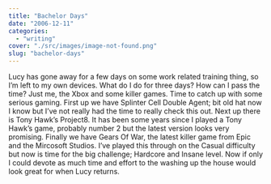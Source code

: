 ```yaml
---
title: "Bachelor Days"
date: "2006-12-11"
categories: 
  - "writing"
cover: "./src/images/image-not-found.png"
slug: "bachelor-days"
---
```


Lucy has gone away for a few days on some work related training thing, so I’m left to my own devices. What do I do for three days? How can I pass the time? Just me, the Xbox and some killer games. Time to catch up with some serious gaming. First up we have Splinter Cell Double Agent; bit old hat now I know but I’ve not really had the time to really check this out. Next up there is Tony Hawk’s Project8. It has been some years since I played a Tony Hawk’s game, probably number 2 but the latest version looks very promising. Finally we have Gears Of War, the latest killer game from Epic and the Mircosoft Studios. I’ve played this through on the Casual difficulty but now is time for the big challenge; Hardcore and Insane level. Now if only I could devote as much time and effort to the washing up the house would look great for when Lucy returns.
